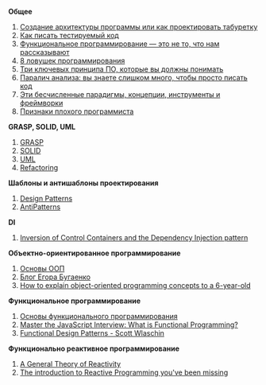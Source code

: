 **Общее**

1. [Создание архитектуры программы или как проектировать табуретку](https://habr.com/ru/post/276593/)
2. [Как писать тестируемый код](https://habr.com/ru/company/mailru/blog/267277/)
3. [Функциональное программирование — это не то, что нам рассказывают](https://habr.com/ru/post/479238/)
4. [8 ловушек программирования](https://habr.com/ru/post/218603/)
5. [Три ключевых принципа ПО, которые вы должны понимать](https://habr.com/ru/post/144611/)
6. [Паралич анализа: вы знаете слишком много, чтобы просто писать код](https://habr.com/ru/post/218345/)
7. [Эти бесчисленные парадигмы, концепции, инструменты и фреймворки](https://habr.com/ru/post/117365/)
8. [Признаки плохого программиста](https://habr.com/ru/post/130850/)

**GRASP, SOLID, UML**

1. [GRASP](https://habr.com/ru/post/38323/)
2. [SOLID](https://ota-solid.now.sh/)
3. [UML](https://sourcemaking.com/uml)
4. [Refactoring](https://refactoring.guru/refactoring)

**Шаблоны и антишаблоны проектирования**
1. [Design Patterns](https://refactoring.guru/design-patterns)
2. [AntiPatterns](https://sourcemaking.com/antipatterns)

**DI**
1. [Inversion of Control Containers and the Dependency Injection pattern](https://martinfowler.com/articles/injection.html)

**Объектно-ориентированное программирование**

1. [Основы ООП](https://www.youtube.com/watch?v=t8zwdpkSRWs)
2. [Блог Егора Бугаенко](https://www.yegor256.com/tag/oop.html)
3. [How to explain object-oriented programming concepts to a 6-year-old](https://medium.com/free-code-camp/object-oriented-programming-concepts-21bb035f7260)

**Функциональное программирование**

1. [Основы функционального программирования](https://www.youtube.com/watch?v=FDGqNxJnbbQ)
2. [Master the JavaScript Interview: What is Functional Programming?](https://medium.com/javascript-scene/master-the-javascript-interview-what-is-functional-programming-7f218c68b3a0)
3. [Functional Design Patterns - Scott Wlaschin](https://www.youtube.com/watch?v=srQt1NAHYC0)

**Функционально реактивное программирование**

1. [A General Theory of Reactivity](https://github.com/kriskowal/gtor)
2. [The introduction to Reactive Programming you've been missing](https://gist.github.com/staltz/868e7e9bc2a7b8c1f754)
